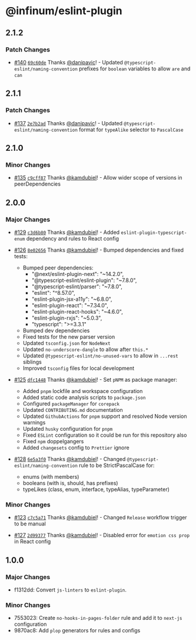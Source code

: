 # @infinum/eslint-plugin

## 2.1.2

### Patch Changes

- [#140](https://github.com/infinum/js-linters/pull/140) [`69c60de`](https://github.com/infinum/js-linters/commit/69c60de8628060190df68183e361d723c7e435a0) Thanks [@danipavic](https://github.com/danipavic)! - Updated `@typescript-eslint/naming-convention` prefixes for `boolean` variables to allow `are` and `can`

## 2.1.1

### Patch Changes

- [#137](https://github.com/infinum/js-linters/pull/137) [`2e7b2ad`](https://github.com/infinum/js-linters/commit/2e7b2ad016dcf762e40b81e0091c44e56486723b) Thanks [@danipavic](https://github.com/danipavic)! - Updated `@typescript-eslint/naming-convention` format for `typeAlike` selector to `PascalCase`

## 2.1.0

### Minor Changes

- [#135](https://github.com/infinum/js-linters/pull/135) [`c9cff87`](https://github.com/infinum/js-linters/commit/c9cff8706b62d728797776de11434539416a60ac) Thanks [@kamdubiel](https://github.com/kamdubiel)! - Allow wider scope of versions in peerDependencies

## 2.0.0

### Major Changes

- [#129](https://github.com/infinum/js-linters/pull/129) [`c3d6b80`](https://github.com/infinum/js-linters/commit/c3d6b80ab5c1f81eff289c8a37076261a7b26ac8) Thanks [@kamdubiel](https://github.com/kamdubiel)! - Added `eslint-plugin-typescript-enum` dependency and rules to React config

- [#126](https://github.com/infinum/js-linters/pull/126) [`8e02656`](https://github.com/infinum/js-linters/commit/8e02656ed03a657eb8ecc84e7719c389cb9fa35a) Thanks [@kamdubiel](https://github.com/kamdubiel)! - Bumped dependencies and fixed tests:

  - Bumped peer dependencies:
    - "@next/eslint-plugin-next": "~14.2.0",
    - "@typescript-eslint/eslint-plugin": "~7.8.0",
    - "@typescript-eslint/parser": "~7.8.0",
    - "eslint": "^8.57.0",
    - "eslint-plugin-jsx-a11y": "~6.8.0",
    - "eslint-plugin-react": "~7.34.0",
    - "eslint-plugin-react-hooks": "~4.6.0",
    - "eslint-plugin-rxjs": "~5.0.3",
    - "typescript": ">=3.3.1"
  - Bumped dev dependencies
  - Fixed tests for the new parser version
  - Updated `tsconfig.json` for `NodeNext`
  - Updated `no-underscore-dangle` to allow after `this.*`
  - Updated `@typescript-eslint/no-unused-vars` to allow in `...rest` siblings
  - Improved `tsconfig` files for local development

- [#125](https://github.com/infinum/js-linters/pull/125) [`dfc1448`](https://github.com/infinum/js-linters/commit/dfc1448bbcac304e14baf1b3384096abda77c4d5) Thanks [@kamdubiel](https://github.com/kamdubiel)! - Set `pNPM` as package manager:

  - Added `pnpm` lockfile and workspace configuration
  - Added static code analysis scripts to `package.json`
  - Configured `packageManager` for `corepack`
  - Updated `CONTRIBUTING.md` documentation
  - Updated `GithubActions` for `pnpm` support and resolved Node version warnings
  - Updated `husky` configuration for `pnpm`
  - Fixed `ESLint` configuration so it could be run for this repository also
  - Fixed `npm` doppelgangers
  - Added `changesets` config to `Prettier` ignore

- [#128](https://github.com/infinum/js-linters/pull/128) [`6e5a3f0`](https://github.com/infinum/js-linters/commit/6e5a3f0be1ef88777af2c2913971dcc4e5fd8366) Thanks [@kamdubiel](https://github.com/kamdubiel)! - Changed `@typescript-eslint/naming-convention` rule to be StrictPascalCase for:
  - enums (with members)
  - booleans (with is, should, has prefixes)
  - typeLikes (class, enum, interface, typeAlias, typeParameter)

### Minor Changes

- [#123](https://github.com/infinum/js-linters/pull/123) [`c7c5a71`](https://github.com/infinum/js-linters/commit/c7c5a71b3b06dff299de857e6ac8425d801905ad) Thanks [@kamdubiel](https://github.com/kamdubiel)! - Changed `Release` workflow trigger to be manual

- [#127](https://github.com/infinum/js-linters/pull/127) [`2d99377`](https://github.com/infinum/js-linters/commit/2d9937743bc1c55dabca20da26c67b227683b988) Thanks [@kamdubiel](https://github.com/kamdubiel)! - Disabled error for `emotion css prop` in React config

## 1.0.0

### Major Changes

- f1312dd: Convert `js-linters` to `eslint-plugin`.

### Minor Changes

- 7553023: Create `no-hooks-in-pages-folder` rule and add it to `next-js` configuration
- 9870ac8: Add `plop` generators for rules and configs
